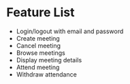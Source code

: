 # Feature List

- Login/logout with email and password
- Create meeting
- Cancel meeting
- Browse meetings
- Display meeting details
- Attend meeting
- Withdraw attendance
